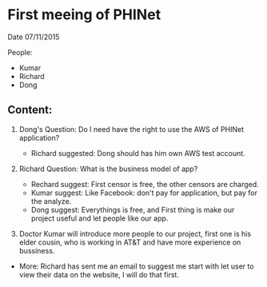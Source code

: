 # First meeing of PHINet

Date 07/11/2015

People: 
- Kumar
- Richard
- Dong

## Content:

1. Dong's Question: Do I need have the right to use the AWS of PHINet application?
    - Richard suggested: Dong should has him own AWS test account.

2. Richard Question: What is the business model of app?

    - Rechard suggest: First censor is free, the other censors are charged.
    - Kumar suggest: Like Facebook:  don't pay for application, but pay for the analyze.
    - Dong suggest: Everythings is free, and First thing is make our project useful and let people like our app.

3. Doctor Kumar will introduce more people to our project, first one is his elder cousin, who is working in AT&T and have more experience on bussiness.

- More: Richard has sent me an email to suggest me start with let user to view their data on the website, I will do that first.
